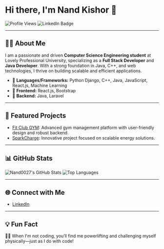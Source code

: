 # Hi there, I'm Nand Kishor 👋

![Profile Views](https://komarev.com/ghpvc/?username=Nand0027&color=blue)
![LinkedIn Badge](https://img.shields.io/badge/-Nand%20Kishor-blue?style=flat-square&logo=Linkedin&logoColor=white&link=https://www.linkedin.com/in/nand-kishor9847)

---

## 👨‍💻 About Me

I am a passionate and driven **Computer Science Engineering student** at Lovely Professional University, specializing as a **Full Stack Developer** and **Java Developer**. With a strong foundation in Java, C++, and web technologies, I thrive on building scalable and efficient applications.

- 🔹 **Languages/Frameworks:** Python Django, C++, Java, JavaScript, React.js, Machine Learning
- 🔹 **Frontend:** React.js, Bootstrap
- 🔹 **Backend:** Java, Laravel

---

## 🚀 Featured Projects

- [Fit Club GYM](https://github.com/Nand0027/Fit-Club-GYM.git): Advanced gym management platform with user-friendly design and robust backend.
- [SparkCharge](https://github.com/Nand0027/SparkCharge.git): Innovative project focused on scalable energy solutions.

---

## 📊 GitHub Stats

![Nand0027's GitHub Stats](https://github-readme-stats.vercel.app/api?username=Nand0027&show_icons=true&theme=default)
![Top Languages](https://github-readme-stats.vercel.app/api/top-langs/?username=Nand0027&layout=compact)

---

## 🌐 Connect with Me

- [LinkedIn](https://www.linkedin.com/in/nand-kishor9847)

---

## 💡 Fun Fact

🏋️‍♂️ When I'm not coding, you’ll find me powerlifting and challenging myself physically—just as I do with code!
